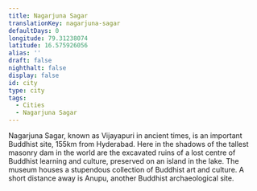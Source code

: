 ```yaml
---
title: Nagarjuna Sagar
translationKey: nagarjuna-sagar
defaultDays: 0
longitude: 79.31238074
latitude: 16.575926056
alias: ''
draft: false
nighthalt: false
display: false
id: city
type: city
tags:
  - Cities
  - Nagarjuna Sagar
---
```

Nagarjuna Sagar, known as Vijayapuri in ancient times, is an important Buddhist site, 155km from Hyderabad. Here in the shadows of the tallest masonry dam in the world are the excavated ruins of a lost centre of Buddhist learning and culture, preserved on an island in the lake. The museum houses a stupendous collection of Buddhist art and culture. A short distance away is Anupu, another Buddhist archaeological site. 